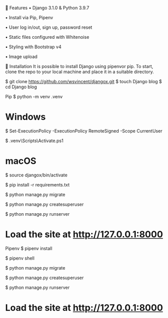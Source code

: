 🚀 Features
•	Django 3.1.0 & Python 3.9.7

•	Install via Pip, Pipenv 

•	User log in/out, sign up, password reset

•	Static files configured with Whitenoise

•	Styling with Bootstrap v4

•	Image upload



📖 Installation
It is possible to install Django using pipenvor pip. To start, clone the repo to your local machine and place it in a suitable directory.

$ git clone https://github.com/wsvincent/djangox.git
$ touch Django blog
$ cd Django blog

Pip
$ python -m venv .venv

# Windows
$ Set-ExecutionPolicy -ExecutionPolicy RemoteSigned -Scope CurrentUser

$ .venv\Scripts\Activate.ps1

# macOS
$ source djangox/bin/activate

$ pip install -r requirements.txt

$ python manage.py migrate

$ python manage.py createsuperuser

$ python manage.py runserver

# Load the site at http://127.0.0.1:8000

Pipenv
$ pipenv install

$ pipenv shell

$ python manage.py migrate

$ python manage.py createsuperuser

$ python manage.py runserver

# Load the site at http://127.0.0.1:8000
